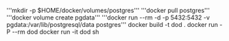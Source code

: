 
'''mkdir -p $HOME/docker/volumes/postgres'''
'''docker pull postgres'''
'''docker volume create pgdata'''
'''docker run --rm -d -p 5432:5432 -v pgdata:/var/lib/postgresql/data postgres'''
docker build -t dod .
docker run -P --rm dod
docker run -it dod sh   

